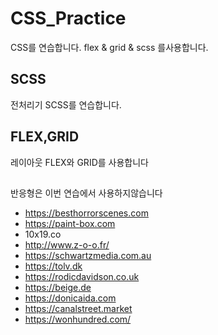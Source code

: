 # CSS_Practice
CSS를 연습합니다. flex &amp; grid &amp; scss 를사용합니다.

## SCSS
전처리기 SCSS를 연습합니다.

## FLEX,GRID
레이아웃 FLEX와 GRID를 사용합니다

## 
반응형은 이번 연습에서 사용하지않습니다

* https://besthorrorscenes.com
* https://paint-box.com
* 10x19.co
* http://www.z-o-o.fr/
* https://schwartzmedia.com.au
* https://tolv.dk
* https://rodicdavidson.co.uk
* https://beige.de
* https://donicaida.com
* https://canalstreet.market
* https://wonhundred.com/
